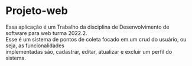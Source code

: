 # Projeto-web
Essa aplicação é um Trabalho da disciplina de Desenvolvimento de software para web turma 2022.2. <br>
Esse é um sistema de pontos de coleta focado em um crud do usuário, ou seja, as funcionalidades <br> implementadas são, cadastrar, editar, atualizar e excluir um perfil do sistema.
